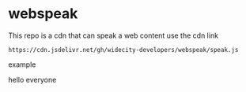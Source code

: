 # webspeak
This repo is a cdn that can speak a web content 
use the cdn link 
```
https://cdn.jsdelivr.net/gh/widecity-developers/webspeak/speak.js
```
example

<!DOCTYPE html>
<html lang="en">
<head>
    <meta charset="UTF-8">
    <meta name="viewport" content="width=device-width, initial-scale=1.0">
    <title>Document</title>
    <script src="https://cdn.jsdelivr.net/gh/widecity-developers/webspeak/speak.js"></script>
</head>
<body>
<p onmouseenter="speak(this.innerText)">hello everyone</p>
</body>

</html>
